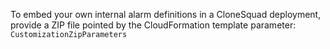
To embed your own internal alarm definitions in a CloneSquad deployment, provide a ZIP file pointed by the
CloudFormation template parameter: `CustomizationZipParameters`

